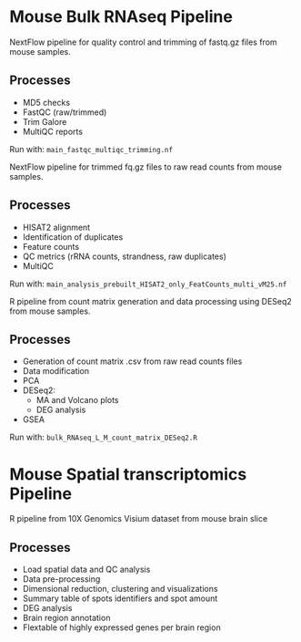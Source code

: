 # Mouse Bulk RNAseq Pipeline

NextFlow pipeline for quality control and trimming of fastq.gz files
from mouse samples.

## Processes
- MD5 checks
- FastQC (raw/trimmed)
- Trim Galore
- MultiQC reports

Run with: `main_fastqc_multiqc_trimming.nf`


NextFlow pipeline for trimmed fq.gz files to raw read counts from mouse samples.

## Processes
- HISAT2 alignment
- Identification of duplicates  
- Feature counts
- QC metrics (rRNA counts, strandness, raw duplicates)
- MultiQC

Run with: `main_analysis_prebuilt_HISAT2_only_FeatCounts_multi_vM25.nf`


R pipeline from count matrix generation and data processing using DESeq2 from mouse samples.

## Processes
- Generation of count matrix .csv from raw read counts files
- Data modification
- PCA
- DESeq2:
	- MA and Volcano plots
	- DEG analysis
- GSEA

Run with: `bulk_RNAseq_L_M_count_matrix_DESeq2.R`


# Mouse Spatial transcriptomics Pipeline

R pipeline from 10X Genomics Visium dataset from mouse brain slice

## Processes
- Load spatial data and QC analysis
- Data pre-processing
- Dimensional reduction, clustering and visualizations
- Summary table of spots identifiers and spot amount
- DEG analysis
- Brain region annotation
- Flextable of highly expressed genes per brain region


